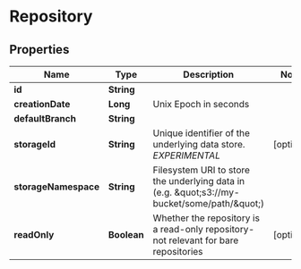 

# Repository


## Properties

| Name | Type | Description | Notes |
|------------ | ------------- | ------------- | -------------|
|**id** | **String** |  |  |
|**creationDate** | **Long** | Unix Epoch in seconds |  |
|**defaultBranch** | **String** |  |  |
|**storageId** | **String** | Unique identifier of the underlying data store. *EXPERIMENTAL* |  [optional] |
|**storageNamespace** | **String** | Filesystem URI to store the underlying data in (e.g. \&quot;s3://my-bucket/some/path/\&quot;) |  |
|**readOnly** | **Boolean** | Whether the repository is a read-only repository- not relevant for bare repositories |  [optional] |



